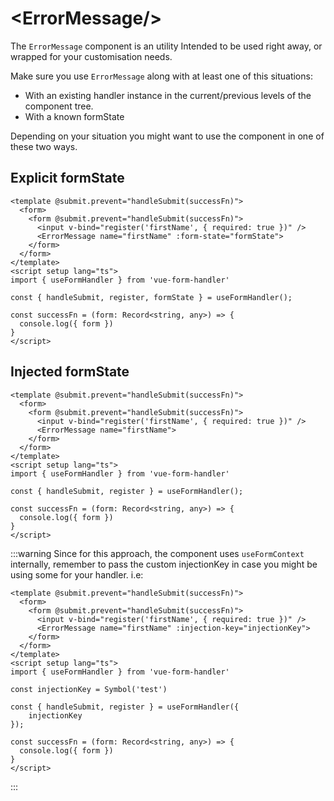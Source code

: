 # \<ErrorMessage/>

The `ErrorMessage` component is an utility Intended to be used right away, or wrapped for your customisation needs.

Make sure you use `ErrorMessage` along with at least one of this situations:

- With an existing handler instance in the current/previous levels of the component tree.
- With a known formState

Depending on your situation you might want to use the component in one of these two ways.

## Explicit formState

```vue
<template @submit.prevent="handleSubmit(successFn)">
  <form>
    <form @submit.prevent="handleSubmit(successFn)">
      <input v-bind="register('firstName', { required: true })" />
      <ErrorMessage name="firstName" :form-state="formState">
    </form>
  </form>
</template>
<script setup lang="ts">
import { useFormHandler } from 'vue-form-handler'

const { handleSubmit, register, formState } = useFormHandler();

const successFn = (form: Record<string, any>) => {
  console.log({ form })
}
</script>
```

## Injected formState

```vue
<template @submit.prevent="handleSubmit(successFn)">
  <form>
    <form @submit.prevent="handleSubmit(successFn)">
      <input v-bind="register('firstName', { required: true })" />
      <ErrorMessage name="firstName">
    </form>
  </form>
</template>
<script setup lang="ts">
import { useFormHandler } from 'vue-form-handler'

const { handleSubmit, register } = useFormHandler();

const successFn = (form: Record<string, any>) => {
  console.log({ form })
}
</script>
```

:::warning
Since for this approach, the component uses `useFormContext` internally, remember to pass the custom injectionKey in case you might be using some for your handler. i.e:

```vue
<template @submit.prevent="handleSubmit(successFn)">
  <form>
    <form @submit.prevent="handleSubmit(successFn)">
      <input v-bind="register('firstName', { required: true })" />
      <ErrorMessage name="firstName" :injection-key="injectionKey">
    </form>
  </form>
</template>
<script setup lang="ts">
import { useFormHandler } from 'vue-form-handler'

const injectionKey = Symbol('test')

const { handleSubmit, register } = useFormHandler({
    injectionKey
});

const successFn = (form: Record<string, any>) => {
  console.log({ form })
}
</script>
```

:::
